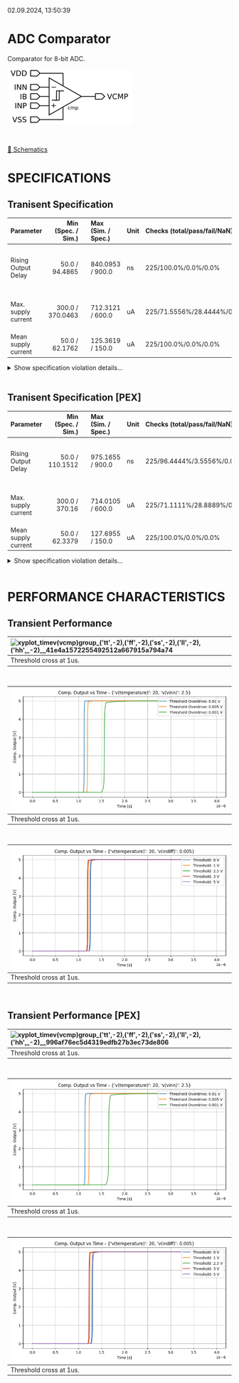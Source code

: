 02.09.2024, 13:50:39

# ADC Comparator

Comparator for 8-bit ADC.

![cmp](resources/cmp.png "cmp")

<br>

[🔗 Schematics](cmp_sch.pdf)<br>

# SPECIFICATIONS

## Tranisent Specification <br>

| Parameter | Min (Spec. / Sim.) |      | Max (Sim. / Spec.) | Unit | Checks (total/pass/fail/NaN) | Comment |
| :-------- | -----------------: | :--: | :----------------- | :--- | :--------------------------- | ------- |
| Rising Output Delay | 50.0 / 94.4865 | <svg height="20" width="150"><polyline points="3.0,3,3.0,17,147.0,17,147.0,3" style="fill:none;stroke:gray;stroke-width:1" /><polyline points="75.0,10.0,75.0,17" style="fill:none;stroke:gray;stroke-width:1" /><polyline points="10.53653985882353,10.0,136.85143905882353,10.0" style="stroke:green;stroke-width:2" /><circle cx="10.53653985882353" cy="10.0" r="3" style="fill:green;stroke:green;stroke-width:0" /><circle cx="136.85143905882353" cy="10.0" r="3" style="fill:green;stroke:green;stroke-width:0" /></svg> | 840.0953 / 900.0 | ns | 225/100.0%/0.0%/0.0% | Positive threshold cross to output high delay |
| Max. supply current | 300.0 / 370.0463 | <svg height="20" width="150"><polyline points="3.0,3,3.0,17,107.77499932696614,17,107.77499932696614,3" style="fill:none;stroke:gray;stroke-width:1" /><polyline points="55.38749966348307,10.0,55.38749966348307,17" style="fill:none;stroke:gray;stroke-width:1" /><polyline points="27.463670117854907,10.0,147.0,10.0" style="stroke:red;stroke-width:2" /><circle cx="27.463670117854907" cy="10.0" r="3" style="fill:red;stroke:red;stroke-width:0" /><circle cx="147.0" cy="10.0" r="3" style="fill:red;stroke:red;stroke-width:0" /></svg> | 712.3121 / 600.0 | uA | 225/71.5556%/28.4444%/0.0% | Maximum supply current for output switch |
| Mean supply current | 50.0 / 62.1762 | <svg height="20" width="150"><polyline points="3.0,3,3.0,17,147.0,17,147.0,3" style="fill:none;stroke:gray;stroke-width:1" /><polyline points="75.0,10.0,75.0,17" style="fill:none;stroke:gray;stroke-width:1" /><polyline points="20.53367039999999,10.0,111.52113600000003,10.0" style="stroke:green;stroke-width:2" /><circle cx="20.53367039999999" cy="10.0" r="3" style="fill:green;stroke:green;stroke-width:0" /><circle cx="111.52113600000003" cy="10.0" r="3" style="fill:green;stroke:green;stroke-width:0" /></svg> | 125.3619 / 150.0 | uA | 225/100.0%/0.0%/0.0% | Mean supply current |

<details><summary>Show specification violation details...</summary>

> **FAIL:** Specification violation for parameter "Max. supply current":<br>
> **FAIL:** group:ff file:work/sim/cmp/cmp_tb.1_cmp/batch_0/ff/cmp_tran_speed_rising.csv Index:0 vin_p_diff:0.01 temp:-40.0 v_sup:5.0 <br>
> **FAIL:** group:ff file:work/sim/cmp/cmp_tb.1_cmp/batch_0/ff/cmp_tran_speed_rising.csv Index:1 vin_p_diff:0.005 temp:-40.0 v_sup:5.0 <br>
> **FAIL:** group:ff file:work/sim/cmp/cmp_tb.1_cmp/batch_0/ff/cmp_tran_speed_rising.csv Index:2 vin_p_diff:0.001 temp:-40.0 v_sup:5.0 <br>
> **FAIL:** group:ff file:work/sim/cmp/cmp_tb.1_cmp/batch_0/ff/cmp_tran_speed_rising.csv Index:3 vin_p_diff:0.01 temp:-40.0 v_sup:5.0 <br>
> **FAIL:** group:ff file:work/sim/cmp/cmp_tb.1_cmp/batch_0/ff/cmp_tran_speed_rising.csv Index:4 vin_p_diff:0.005 temp:-40.0 v_sup:5.0 <br>
> **FAIL:** group:ff file:work/sim/cmp/cmp_tb.1_cmp/batch_0/ff/cmp_tran_speed_rising.csv Index:5 vin_p_diff:0.001 temp:-40.0 v_sup:5.0 <br>
> **FAIL:** group:ff file:work/sim/cmp/cmp_tb.1_cmp/batch_0/ff/cmp_tran_speed_rising.csv Index:6 vin_p_diff:0.01 temp:-40.0 v_sup:5.0 <br>
> **FAIL:** group:ff file:work/sim/cmp/cmp_tb.1_cmp/batch_0/ff/cmp_tran_speed_rising.csv Index:7 vin_p_diff:0.005 temp:-40.0 v_sup:5.0 <br>
> **FAIL:** group:ff file:work/sim/cmp/cmp_tb.1_cmp/batch_0/ff/cmp_tran_speed_rising.csv Index:8 vin_p_diff:0.001 temp:-40.0 v_sup:5.0 <br>
> **FAIL:** group:ff file:work/sim/cmp/cmp_tb.1_cmp/batch_0/ff/cmp_tran_speed_rising.csv Index:9 vin_p_diff:0.01 temp:-40.0 v_sup:5.0 <br>
> **FAIL:** group:ff file:work/sim/cmp/cmp_tb.1_cmp/batch_0/ff/cmp_tran_speed_rising.csv Index:10 vin_p_diff:0.005 temp:-40.0 v_sup:5.0 <br>
> **FAIL:** group:ff file:work/sim/cmp/cmp_tb.1_cmp/batch_0/ff/cmp_tran_speed_rising.csv Index:11 vin_p_diff:0.001 temp:-40.0 v_sup:5.0 <br>
> **FAIL:** group:ff file:work/sim/cmp/cmp_tb.1_cmp/batch_0/ff/cmp_tran_speed_rising.csv Index:12 vin_p_diff:0.01 temp:-40.0 v_sup:5.0 <br>
> **FAIL:** group:ff file:work/sim/cmp/cmp_tb.1_cmp/batch_0/ff/cmp_tran_speed_rising.csv Index:13 vin_p_diff:0.005 temp:-40.0 v_sup:5.0 <br>
> **FAIL:** group:ff file:work/sim/cmp/cmp_tb.1_cmp/batch_0/ff/cmp_tran_speed_rising.csv Index:14 vin_p_diff:0.001 temp:-40.0 v_sup:5.0 <br>
> **FAIL:** group:ff file:work/sim/cmp/cmp_tb.1_cmp/batch_0/ff/cmp_tran_speed_rising.csv Index:17 vin_p_diff:0.001 temp:20.0 v_sup:5.0 <br>
> **FAIL:** group:ff file:work/sim/cmp/cmp_tb.1_cmp/batch_0/ff/cmp_tran_speed_rising.csv Index:18 vin_p_diff:0.01 temp:20.0 v_sup:5.0 <br>
> **FAIL:** group:ff file:work/sim/cmp/cmp_tb.1_cmp/batch_0/ff/cmp_tran_speed_rising.csv Index:19 vin_p_diff:0.005 temp:20.0 v_sup:5.0 <br>
> **FAIL:** group:ff file:work/sim/cmp/cmp_tb.1_cmp/batch_0/ff/cmp_tran_speed_rising.csv Index:20 vin_p_diff:0.001 temp:20.0 v_sup:5.0 <br>
> **FAIL:** group:ff file:work/sim/cmp/cmp_tb.1_cmp/batch_0/ff/cmp_tran_speed_rising.csv Index:21 vin_p_diff:0.01 temp:20.0 v_sup:5.0 <br>
> **FAIL:** group:ff file:work/sim/cmp/cmp_tb.1_cmp/batch_0/ff/cmp_tran_speed_rising.csv Index:22 vin_p_diff:0.005 temp:20.0 v_sup:5.0 <br>
> **FAIL:** group:ff file:work/sim/cmp/cmp_tb.1_cmp/batch_0/ff/cmp_tran_speed_rising.csv Index:23 vin_p_diff:0.001 temp:20.0 v_sup:5.0 <br>
> **FAIL:** group:ff file:work/sim/cmp/cmp_tb.1_cmp/batch_0/ff/cmp_tran_speed_rising.csv Index:24 vin_p_diff:0.01 temp:20.0 v_sup:5.0 <br>
> **FAIL:** group:ff file:work/sim/cmp/cmp_tb.1_cmp/batch_0/ff/cmp_tran_speed_rising.csv Index:25 vin_p_diff:0.005 temp:20.0 v_sup:5.0 <br>
> **FAIL:** group:ff file:work/sim/cmp/cmp_tb.1_cmp/batch_0/ff/cmp_tran_speed_rising.csv Index:26 vin_p_diff:0.001 temp:20.0 v_sup:5.0 <br>
> **FAIL:** group:hh file:work/sim/cmp/cmp_tb.1_cmp/batch_0/hh/cmp_tran_speed_rising.csv Index:0 vin_p_diff:0.01 temp:-40.0 v_sup:5.0 <br>
> **FAIL:** group:hh file:work/sim/cmp/cmp_tb.1_cmp/batch_0/hh/cmp_tran_speed_rising.csv Index:1 vin_p_diff:0.005 temp:-40.0 v_sup:5.0 <br>
> **FAIL:** group:hh file:work/sim/cmp/cmp_tb.1_cmp/batch_0/hh/cmp_tran_speed_rising.csv Index:2 vin_p_diff:0.001 temp:-40.0 v_sup:5.0 <br>
> **FAIL:** group:hh file:work/sim/cmp/cmp_tb.1_cmp/batch_0/hh/cmp_tran_speed_rising.csv Index:3 vin_p_diff:0.01 temp:-40.0 v_sup:5.0 <br>
> **FAIL:** group:hh file:work/sim/cmp/cmp_tb.1_cmp/batch_0/hh/cmp_tran_speed_rising.csv Index:4 vin_p_diff:0.005 temp:-40.0 v_sup:5.0 <br>
> **FAIL:** group:hh file:work/sim/cmp/cmp_tb.1_cmp/batch_0/hh/cmp_tran_speed_rising.csv Index:5 vin_p_diff:0.001 temp:-40.0 v_sup:5.0 <br>
> **FAIL:** group:hh file:work/sim/cmp/cmp_tb.1_cmp/batch_0/hh/cmp_tran_speed_rising.csv Index:6 vin_p_diff:0.01 temp:-40.0 v_sup:5.0 <br>
> **FAIL:** group:hh file:work/sim/cmp/cmp_tb.1_cmp/batch_0/hh/cmp_tran_speed_rising.csv Index:7 vin_p_diff:0.005 temp:-40.0 v_sup:5.0 <br>
> **FAIL:** group:hh file:work/sim/cmp/cmp_tb.1_cmp/batch_0/hh/cmp_tran_speed_rising.csv Index:8 vin_p_diff:0.001 temp:-40.0 v_sup:5.0 <br>
> **FAIL:** group:hh file:work/sim/cmp/cmp_tb.1_cmp/batch_0/hh/cmp_tran_speed_rising.csv Index:9 vin_p_diff:0.01 temp:-40.0 v_sup:5.0 <br>
> **FAIL:** group:hh file:work/sim/cmp/cmp_tb.1_cmp/batch_0/hh/cmp_tran_speed_rising.csv Index:10 vin_p_diff:0.005 temp:-40.0 v_sup:5.0 <br>
> **FAIL:** group:hh file:work/sim/cmp/cmp_tb.1_cmp/batch_0/hh/cmp_tran_speed_rising.csv Index:11 vin_p_diff:0.001 temp:-40.0 v_sup:5.0 <br>
> **FAIL:** group:hh file:work/sim/cmp/cmp_tb.1_cmp/batch_0/hh/cmp_tran_speed_rising.csv Index:14 vin_p_diff:0.001 temp:-40.0 v_sup:5.0 <br>
> **FAIL:** group:tt file:work/sim/cmp/cmp_tb.1_cmp/batch_0/tt/cmp_tran_speed_rising.csv Index:0 vin_p_diff:0.01 temp:-40.0 v_sup:5.0 <br>
> **FAIL:** group:tt file:work/sim/cmp/cmp_tb.1_cmp/batch_0/tt/cmp_tran_speed_rising.csv Index:1 vin_p_diff:0.005 temp:-40.0 v_sup:5.0 <br>
> **FAIL:** group:tt file:work/sim/cmp/cmp_tb.1_cmp/batch_0/tt/cmp_tran_speed_rising.csv Index:2 vin_p_diff:0.001 temp:-40.0 v_sup:5.0 <br>
> **FAIL:** group:tt file:work/sim/cmp/cmp_tb.1_cmp/batch_0/tt/cmp_tran_speed_rising.csv Index:3 vin_p_diff:0.01 temp:-40.0 v_sup:5.0 <br>
> **FAIL:** group:tt file:work/sim/cmp/cmp_tb.1_cmp/batch_0/tt/cmp_tran_speed_rising.csv Index:4 vin_p_diff:0.005 temp:-40.0 v_sup:5.0 <br>
> **FAIL:** group:tt file:work/sim/cmp/cmp_tb.1_cmp/batch_0/tt/cmp_tran_speed_rising.csv Index:5 vin_p_diff:0.001 temp:-40.0 v_sup:5.0 <br>
> **FAIL:** group:tt file:work/sim/cmp/cmp_tb.1_cmp/batch_0/tt/cmp_tran_speed_rising.csv Index:6 vin_p_diff:0.01 temp:-40.0 v_sup:5.0 <br>
> **FAIL:** group:tt file:work/sim/cmp/cmp_tb.1_cmp/batch_0/tt/cmp_tran_speed_rising.csv Index:7 vin_p_diff:0.005 temp:-40.0 v_sup:5.0 <br>
> **FAIL:** group:tt file:work/sim/cmp/cmp_tb.1_cmp/batch_0/tt/cmp_tran_speed_rising.csv Index:8 vin_p_diff:0.001 temp:-40.0 v_sup:5.0 <br>
> **FAIL:** group:tt file:work/sim/cmp/cmp_tb.1_cmp/batch_0/tt/cmp_tran_speed_rising.csv Index:9 vin_p_diff:0.01 temp:-40.0 v_sup:5.0 <br>
> **FAIL:** group:tt file:work/sim/cmp/cmp_tb.1_cmp/batch_0/tt/cmp_tran_speed_rising.csv Index:10 vin_p_diff:0.005 temp:-40.0 v_sup:5.0 <br>
> **FAIL:** group:tt file:work/sim/cmp/cmp_tb.1_cmp/batch_0/tt/cmp_tran_speed_rising.csv Index:11 vin_p_diff:0.001 temp:-40.0 v_sup:5.0 <br>
> **FAIL:** group:tt file:work/sim/cmp/cmp_tb.1_cmp/batch_0/tt/cmp_tran_speed_rising.csv Index:14 vin_p_diff:0.001 temp:-40.0 v_sup:5.0 <br>
> **FAIL:** group:ll file:work/sim/cmp/cmp_tb.1_cmp/batch_0/ll/cmp_tran_speed_rising.csv Index:0 vin_p_diff:0.01 temp:-40.0 v_sup:5.0 <br>
> **FAIL:** group:ll file:work/sim/cmp/cmp_tb.1_cmp/batch_0/ll/cmp_tran_speed_rising.csv Index:1 vin_p_diff:0.005 temp:-40.0 v_sup:5.0 <br>
> **FAIL:** group:ll file:work/sim/cmp/cmp_tb.1_cmp/batch_0/ll/cmp_tran_speed_rising.csv Index:2 vin_p_diff:0.001 temp:-40.0 v_sup:5.0 <br>
> **FAIL:** group:ll file:work/sim/cmp/cmp_tb.1_cmp/batch_0/ll/cmp_tran_speed_rising.csv Index:3 vin_p_diff:0.01 temp:-40.0 v_sup:5.0 <br>
> **FAIL:** group:ll file:work/sim/cmp/cmp_tb.1_cmp/batch_0/ll/cmp_tran_speed_rising.csv Index:4 vin_p_diff:0.005 temp:-40.0 v_sup:5.0 <br>
> **FAIL:** group:ll file:work/sim/cmp/cmp_tb.1_cmp/batch_0/ll/cmp_tran_speed_rising.csv Index:5 vin_p_diff:0.001 temp:-40.0 v_sup:5.0 <br>
> **FAIL:** group:ll file:work/sim/cmp/cmp_tb.1_cmp/batch_0/ll/cmp_tran_speed_rising.csv Index:6 vin_p_diff:0.01 temp:-40.0 v_sup:5.0 <br>
> **FAIL:** group:ll file:work/sim/cmp/cmp_tb.1_cmp/batch_0/ll/cmp_tran_speed_rising.csv Index:7 vin_p_diff:0.005 temp:-40.0 v_sup:5.0 <br>
> **FAIL:** group:ll file:work/sim/cmp/cmp_tb.1_cmp/batch_0/ll/cmp_tran_speed_rising.csv Index:8 vin_p_diff:0.001 temp:-40.0 v_sup:5.0 <br>
> **FAIL:** group:ll file:work/sim/cmp/cmp_tb.1_cmp/batch_0/ll/cmp_tran_speed_rising.csv Index:9 vin_p_diff:0.01 temp:-40.0 v_sup:5.0 <br>
> **FAIL:** group:ll file:work/sim/cmp/cmp_tb.1_cmp/batch_0/ll/cmp_tran_speed_rising.csv Index:10 vin_p_diff:0.005 temp:-40.0 v_sup:5.0 <br>
> **FAIL:** group:ll file:work/sim/cmp/cmp_tb.1_cmp/batch_0/ll/cmp_tran_speed_rising.csv Index:11 vin_p_diff:0.001 temp:-40.0 v_sup:5.0 <br>
> **FAIL:** group:ll file:work/sim/cmp/cmp_tb.1_cmp/batch_0/ll/cmp_tran_speed_rising.csv Index:14 vin_p_diff:0.001 temp:-40.0 v_sup:5.0 <br>
</details><br>


## Tranisent Specification [PEX]<br>

| Parameter | Min (Spec. / Sim.) |      | Max (Sim. / Spec.) | Unit | Checks (total/pass/fail/NaN) | Comment |
| :-------- | -----------------: | :--: | :----------------- | :--- | :--------------------------- | ------- |
| Rising Output Delay | 50.0 / 110.1512 | <svg height="20" width="150"><polyline points="3.0,3,3.0,17,135.3006532344753,17,135.3006532344753,3" style="fill:none;stroke:gray;stroke-width:1" /><polyline points="69.15032661723765,10.0,69.15032661723765,17" style="fill:none;stroke:gray;stroke-width:1" /><polyline points="12.362403591573615,10.0,147.0,10.0" style="stroke:red;stroke-width:2" /><circle cx="12.362403591573615" cy="10.0" r="3" style="fill:red;stroke:red;stroke-width:0" /><circle cx="147.0" cy="10.0" r="3" style="fill:red;stroke:red;stroke-width:0" /></svg> | 975.1655 / 900.0 | ns | 225/96.4444%/3.5556%/0.0% | Positive threshold cross to output high delay |
| Max. supply current | 300.0 / 370.16 | <svg height="20" width="150"><polyline points="3.0,3,3.0,17,107.34517965124071,17,107.34517965124071,3" style="fill:none;stroke:gray;stroke-width:1" /><polyline points="55.172589825620356,10.0,55.172589825620356,17" style="fill:none;stroke:gray;stroke-width:1" /><polyline points="27.402859347770182,10.0,147.0,10.0" style="stroke:red;stroke-width:2" /><circle cx="27.402859347770182" cy="10.0" r="3" style="fill:red;stroke:red;stroke-width:0" /><circle cx="147.0" cy="10.0" r="3" style="fill:red;stroke:red;stroke-width:0" /></svg> | 714.0105 / 600.0 | uA | 225/71.1111%/28.8889%/0.0% | Maximum supply current for output switch |
| Mean supply current | 50.0 / 62.3379 | <svg height="20" width="150"><polyline points="3.0,3,3.0,17,147.0,17,147.0,3" style="fill:none;stroke:gray;stroke-width:1" /><polyline points="75.0,10.0,75.0,17" style="fill:none;stroke:gray;stroke-width:1" /><polyline points="20.766547200000005,10.0,114.88152000000002,10.0" style="stroke:green;stroke-width:2" /><circle cx="20.766547200000005" cy="10.0" r="3" style="fill:green;stroke:green;stroke-width:0" /><circle cx="114.88152000000002" cy="10.0" r="3" style="fill:green;stroke:green;stroke-width:0" /></svg> | 127.6955 / 150.0 | uA | 225/100.0%/0.0%/0.0% | Mean supply current |

<details><summary>Show specification violation details...</summary>

> **FAIL:** Specification violation for parameter "Rising Output Delay":<br>
> **FAIL:** group:hh file:work/sim/cmp/cmp_tb.1_cmp_ext/batch_0/hh/cmp_tran_speed_rising.csv Index:32 vin_p_diff:0.001 temp:140.0 v_sup:5.0 <br>
> **FAIL:** group:hh file:work/sim/cmp/cmp_tb.1_cmp_ext/batch_0/hh/cmp_tran_speed_rising.csv Index:44 vin_p_diff:0.001 temp:140.0 v_sup:5.0 <br>
> **FAIL:** group:tt file:work/sim/cmp/cmp_tb.1_cmp_ext/batch_0/tt/cmp_tran_speed_rising.csv Index:32 vin_p_diff:0.001 temp:140.0 v_sup:5.0 <br>
> **FAIL:** group:tt file:work/sim/cmp/cmp_tb.1_cmp_ext/batch_0/tt/cmp_tran_speed_rising.csv Index:44 vin_p_diff:0.001 temp:140.0 v_sup:5.0 <br>
> **FAIL:** group:ll file:work/sim/cmp/cmp_tb.1_cmp_ext/batch_0/ll/cmp_tran_speed_rising.csv Index:32 vin_p_diff:0.001 temp:140.0 v_sup:5.0 <br>
> **FAIL:** group:ll file:work/sim/cmp/cmp_tb.1_cmp_ext/batch_0/ll/cmp_tran_speed_rising.csv Index:44 vin_p_diff:0.001 temp:140.0 v_sup:5.0 <br>
> **FAIL:** group:ss file:work/sim/cmp/cmp_tb.1_cmp_ext/batch_0/ss/cmp_tran_speed_rising.csv Index:32 vin_p_diff:0.001 temp:140.0 v_sup:5.0 <br>
> **FAIL:** group:ss file:work/sim/cmp/cmp_tb.1_cmp_ext/batch_0/ss/cmp_tran_speed_rising.csv Index:44 vin_p_diff:0.001 temp:140.0 v_sup:5.0 <br>

> **FAIL:** Specification violation for parameter "Max. supply current":<br>
> **FAIL:** group:ff file:work/sim/cmp/cmp_tb.1_cmp_ext/batch_0/ff/cmp_tran_speed_rising.csv Index:0 vin_p_diff:0.01 temp:-40.0 v_sup:5.0 <br>
> **FAIL:** group:ff file:work/sim/cmp/cmp_tb.1_cmp_ext/batch_0/ff/cmp_tran_speed_rising.csv Index:1 vin_p_diff:0.005 temp:-40.0 v_sup:5.0 <br>
> **FAIL:** group:ff file:work/sim/cmp/cmp_tb.1_cmp_ext/batch_0/ff/cmp_tran_speed_rising.csv Index:2 vin_p_diff:0.001 temp:-40.0 v_sup:5.0 <br>
> **FAIL:** group:ff file:work/sim/cmp/cmp_tb.1_cmp_ext/batch_0/ff/cmp_tran_speed_rising.csv Index:3 vin_p_diff:0.01 temp:-40.0 v_sup:5.0 <br>
> **FAIL:** group:ff file:work/sim/cmp/cmp_tb.1_cmp_ext/batch_0/ff/cmp_tran_speed_rising.csv Index:4 vin_p_diff:0.005 temp:-40.0 v_sup:5.0 <br>
> **FAIL:** group:ff file:work/sim/cmp/cmp_tb.1_cmp_ext/batch_0/ff/cmp_tran_speed_rising.csv Index:5 vin_p_diff:0.001 temp:-40.0 v_sup:5.0 <br>
> **FAIL:** group:ff file:work/sim/cmp/cmp_tb.1_cmp_ext/batch_0/ff/cmp_tran_speed_rising.csv Index:6 vin_p_diff:0.01 temp:-40.0 v_sup:5.0 <br>
> **FAIL:** group:ff file:work/sim/cmp/cmp_tb.1_cmp_ext/batch_0/ff/cmp_tran_speed_rising.csv Index:7 vin_p_diff:0.005 temp:-40.0 v_sup:5.0 <br>
> **FAIL:** group:ff file:work/sim/cmp/cmp_tb.1_cmp_ext/batch_0/ff/cmp_tran_speed_rising.csv Index:8 vin_p_diff:0.001 temp:-40.0 v_sup:5.0 <br>
> **FAIL:** group:ff file:work/sim/cmp/cmp_tb.1_cmp_ext/batch_0/ff/cmp_tran_speed_rising.csv Index:9 vin_p_diff:0.01 temp:-40.0 v_sup:5.0 <br>
> **FAIL:** group:ff file:work/sim/cmp/cmp_tb.1_cmp_ext/batch_0/ff/cmp_tran_speed_rising.csv Index:10 vin_p_diff:0.005 temp:-40.0 v_sup:5.0 <br>
> **FAIL:** group:ff file:work/sim/cmp/cmp_tb.1_cmp_ext/batch_0/ff/cmp_tran_speed_rising.csv Index:11 vin_p_diff:0.001 temp:-40.0 v_sup:5.0 <br>
> **FAIL:** group:ff file:work/sim/cmp/cmp_tb.1_cmp_ext/batch_0/ff/cmp_tran_speed_rising.csv Index:12 vin_p_diff:0.01 temp:-40.0 v_sup:5.0 <br>
> **FAIL:** group:ff file:work/sim/cmp/cmp_tb.1_cmp_ext/batch_0/ff/cmp_tran_speed_rising.csv Index:13 vin_p_diff:0.005 temp:-40.0 v_sup:5.0 <br>
> **FAIL:** group:ff file:work/sim/cmp/cmp_tb.1_cmp_ext/batch_0/ff/cmp_tran_speed_rising.csv Index:14 vin_p_diff:0.001 temp:-40.0 v_sup:5.0 <br>
> **FAIL:** group:ff file:work/sim/cmp/cmp_tb.1_cmp_ext/batch_0/ff/cmp_tran_speed_rising.csv Index:16 vin_p_diff:0.005 temp:20.0 v_sup:5.0 <br>
> **FAIL:** group:ff file:work/sim/cmp/cmp_tb.1_cmp_ext/batch_0/ff/cmp_tran_speed_rising.csv Index:17 vin_p_diff:0.001 temp:20.0 v_sup:5.0 <br>
> **FAIL:** group:ff file:work/sim/cmp/cmp_tb.1_cmp_ext/batch_0/ff/cmp_tran_speed_rising.csv Index:18 vin_p_diff:0.01 temp:20.0 v_sup:5.0 <br>
> **FAIL:** group:ff file:work/sim/cmp/cmp_tb.1_cmp_ext/batch_0/ff/cmp_tran_speed_rising.csv Index:19 vin_p_diff:0.005 temp:20.0 v_sup:5.0 <br>
> **FAIL:** group:ff file:work/sim/cmp/cmp_tb.1_cmp_ext/batch_0/ff/cmp_tran_speed_rising.csv Index:20 vin_p_diff:0.001 temp:20.0 v_sup:5.0 <br>
> **FAIL:** group:ff file:work/sim/cmp/cmp_tb.1_cmp_ext/batch_0/ff/cmp_tran_speed_rising.csv Index:21 vin_p_diff:0.01 temp:20.0 v_sup:5.0 <br>
> **FAIL:** group:ff file:work/sim/cmp/cmp_tb.1_cmp_ext/batch_0/ff/cmp_tran_speed_rising.csv Index:22 vin_p_diff:0.005 temp:20.0 v_sup:5.0 <br>
> **FAIL:** group:ff file:work/sim/cmp/cmp_tb.1_cmp_ext/batch_0/ff/cmp_tran_speed_rising.csv Index:23 vin_p_diff:0.001 temp:20.0 v_sup:5.0 <br>
> **FAIL:** group:ff file:work/sim/cmp/cmp_tb.1_cmp_ext/batch_0/ff/cmp_tran_speed_rising.csv Index:24 vin_p_diff:0.01 temp:20.0 v_sup:5.0 <br>
> **FAIL:** group:ff file:work/sim/cmp/cmp_tb.1_cmp_ext/batch_0/ff/cmp_tran_speed_rising.csv Index:25 vin_p_diff:0.005 temp:20.0 v_sup:5.0 <br>
> **FAIL:** group:ff file:work/sim/cmp/cmp_tb.1_cmp_ext/batch_0/ff/cmp_tran_speed_rising.csv Index:26 vin_p_diff:0.001 temp:20.0 v_sup:5.0 <br>
> **FAIL:** group:hh file:work/sim/cmp/cmp_tb.1_cmp_ext/batch_0/hh/cmp_tran_speed_rising.csv Index:0 vin_p_diff:0.01 temp:-40.0 v_sup:5.0 <br>
> **FAIL:** group:hh file:work/sim/cmp/cmp_tb.1_cmp_ext/batch_0/hh/cmp_tran_speed_rising.csv Index:1 vin_p_diff:0.005 temp:-40.0 v_sup:5.0 <br>
> **FAIL:** group:hh file:work/sim/cmp/cmp_tb.1_cmp_ext/batch_0/hh/cmp_tran_speed_rising.csv Index:2 vin_p_diff:0.001 temp:-40.0 v_sup:5.0 <br>
> **FAIL:** group:hh file:work/sim/cmp/cmp_tb.1_cmp_ext/batch_0/hh/cmp_tran_speed_rising.csv Index:3 vin_p_diff:0.01 temp:-40.0 v_sup:5.0 <br>
> **FAIL:** group:hh file:work/sim/cmp/cmp_tb.1_cmp_ext/batch_0/hh/cmp_tran_speed_rising.csv Index:4 vin_p_diff:0.005 temp:-40.0 v_sup:5.0 <br>
> **FAIL:** group:hh file:work/sim/cmp/cmp_tb.1_cmp_ext/batch_0/hh/cmp_tran_speed_rising.csv Index:5 vin_p_diff:0.001 temp:-40.0 v_sup:5.0 <br>
> **FAIL:** group:hh file:work/sim/cmp/cmp_tb.1_cmp_ext/batch_0/hh/cmp_tran_speed_rising.csv Index:6 vin_p_diff:0.01 temp:-40.0 v_sup:5.0 <br>
> **FAIL:** group:hh file:work/sim/cmp/cmp_tb.1_cmp_ext/batch_0/hh/cmp_tran_speed_rising.csv Index:7 vin_p_diff:0.005 temp:-40.0 v_sup:5.0 <br>
> **FAIL:** group:hh file:work/sim/cmp/cmp_tb.1_cmp_ext/batch_0/hh/cmp_tran_speed_rising.csv Index:8 vin_p_diff:0.001 temp:-40.0 v_sup:5.0 <br>
> **FAIL:** group:hh file:work/sim/cmp/cmp_tb.1_cmp_ext/batch_0/hh/cmp_tran_speed_rising.csv Index:9 vin_p_diff:0.01 temp:-40.0 v_sup:5.0 <br>
> **FAIL:** group:hh file:work/sim/cmp/cmp_tb.1_cmp_ext/batch_0/hh/cmp_tran_speed_rising.csv Index:10 vin_p_diff:0.005 temp:-40.0 v_sup:5.0 <br>
> **FAIL:** group:hh file:work/sim/cmp/cmp_tb.1_cmp_ext/batch_0/hh/cmp_tran_speed_rising.csv Index:11 vin_p_diff:0.001 temp:-40.0 v_sup:5.0 <br>
> **FAIL:** group:hh file:work/sim/cmp/cmp_tb.1_cmp_ext/batch_0/hh/cmp_tran_speed_rising.csv Index:14 vin_p_diff:0.001 temp:-40.0 v_sup:5.0 <br>
> **FAIL:** group:tt file:work/sim/cmp/cmp_tb.1_cmp_ext/batch_0/tt/cmp_tran_speed_rising.csv Index:0 vin_p_diff:0.01 temp:-40.0 v_sup:5.0 <br>
> **FAIL:** group:tt file:work/sim/cmp/cmp_tb.1_cmp_ext/batch_0/tt/cmp_tran_speed_rising.csv Index:1 vin_p_diff:0.005 temp:-40.0 v_sup:5.0 <br>
> **FAIL:** group:tt file:work/sim/cmp/cmp_tb.1_cmp_ext/batch_0/tt/cmp_tran_speed_rising.csv Index:2 vin_p_diff:0.001 temp:-40.0 v_sup:5.0 <br>
> **FAIL:** group:tt file:work/sim/cmp/cmp_tb.1_cmp_ext/batch_0/tt/cmp_tran_speed_rising.csv Index:3 vin_p_diff:0.01 temp:-40.0 v_sup:5.0 <br>
> **FAIL:** group:tt file:work/sim/cmp/cmp_tb.1_cmp_ext/batch_0/tt/cmp_tran_speed_rising.csv Index:4 vin_p_diff:0.005 temp:-40.0 v_sup:5.0 <br>
> **FAIL:** group:tt file:work/sim/cmp/cmp_tb.1_cmp_ext/batch_0/tt/cmp_tran_speed_rising.csv Index:5 vin_p_diff:0.001 temp:-40.0 v_sup:5.0 <br>
> **FAIL:** group:tt file:work/sim/cmp/cmp_tb.1_cmp_ext/batch_0/tt/cmp_tran_speed_rising.csv Index:6 vin_p_diff:0.01 temp:-40.0 v_sup:5.0 <br>
> **FAIL:** group:tt file:work/sim/cmp/cmp_tb.1_cmp_ext/batch_0/tt/cmp_tran_speed_rising.csv Index:7 vin_p_diff:0.005 temp:-40.0 v_sup:5.0 <br>
> **FAIL:** group:tt file:work/sim/cmp/cmp_tb.1_cmp_ext/batch_0/tt/cmp_tran_speed_rising.csv Index:8 vin_p_diff:0.001 temp:-40.0 v_sup:5.0 <br>
> **FAIL:** group:tt file:work/sim/cmp/cmp_tb.1_cmp_ext/batch_0/tt/cmp_tran_speed_rising.csv Index:9 vin_p_diff:0.01 temp:-40.0 v_sup:5.0 <br>
> **FAIL:** group:tt file:work/sim/cmp/cmp_tb.1_cmp_ext/batch_0/tt/cmp_tran_speed_rising.csv Index:10 vin_p_diff:0.005 temp:-40.0 v_sup:5.0 <br>
> **FAIL:** group:tt file:work/sim/cmp/cmp_tb.1_cmp_ext/batch_0/tt/cmp_tran_speed_rising.csv Index:11 vin_p_diff:0.001 temp:-40.0 v_sup:5.0 <br>
> **FAIL:** group:tt file:work/sim/cmp/cmp_tb.1_cmp_ext/batch_0/tt/cmp_tran_speed_rising.csv Index:14 vin_p_diff:0.001 temp:-40.0 v_sup:5.0 <br>
> **FAIL:** group:ll file:work/sim/cmp/cmp_tb.1_cmp_ext/batch_0/ll/cmp_tran_speed_rising.csv Index:0 vin_p_diff:0.01 temp:-40.0 v_sup:5.0 <br>
> **FAIL:** group:ll file:work/sim/cmp/cmp_tb.1_cmp_ext/batch_0/ll/cmp_tran_speed_rising.csv Index:1 vin_p_diff:0.005 temp:-40.0 v_sup:5.0 <br>
> **FAIL:** group:ll file:work/sim/cmp/cmp_tb.1_cmp_ext/batch_0/ll/cmp_tran_speed_rising.csv Index:2 vin_p_diff:0.001 temp:-40.0 v_sup:5.0 <br>
> **FAIL:** group:ll file:work/sim/cmp/cmp_tb.1_cmp_ext/batch_0/ll/cmp_tran_speed_rising.csv Index:3 vin_p_diff:0.01 temp:-40.0 v_sup:5.0 <br>
> **FAIL:** group:ll file:work/sim/cmp/cmp_tb.1_cmp_ext/batch_0/ll/cmp_tran_speed_rising.csv Index:4 vin_p_diff:0.005 temp:-40.0 v_sup:5.0 <br>
> **FAIL:** group:ll file:work/sim/cmp/cmp_tb.1_cmp_ext/batch_0/ll/cmp_tran_speed_rising.csv Index:5 vin_p_diff:0.001 temp:-40.0 v_sup:5.0 <br>
> **FAIL:** group:ll file:work/sim/cmp/cmp_tb.1_cmp_ext/batch_0/ll/cmp_tran_speed_rising.csv Index:6 vin_p_diff:0.01 temp:-40.0 v_sup:5.0 <br>
> **FAIL:** group:ll file:work/sim/cmp/cmp_tb.1_cmp_ext/batch_0/ll/cmp_tran_speed_rising.csv Index:7 vin_p_diff:0.005 temp:-40.0 v_sup:5.0 <br>
> **FAIL:** group:ll file:work/sim/cmp/cmp_tb.1_cmp_ext/batch_0/ll/cmp_tran_speed_rising.csv Index:8 vin_p_diff:0.001 temp:-40.0 v_sup:5.0 <br>
> **FAIL:** group:ll file:work/sim/cmp/cmp_tb.1_cmp_ext/batch_0/ll/cmp_tran_speed_rising.csv Index:9 vin_p_diff:0.01 temp:-40.0 v_sup:5.0 <br>
> **FAIL:** group:ll file:work/sim/cmp/cmp_tb.1_cmp_ext/batch_0/ll/cmp_tran_speed_rising.csv Index:10 vin_p_diff:0.005 temp:-40.0 v_sup:5.0 <br>
> **FAIL:** group:ll file:work/sim/cmp/cmp_tb.1_cmp_ext/batch_0/ll/cmp_tran_speed_rising.csv Index:11 vin_p_diff:0.001 temp:-40.0 v_sup:5.0 <br>
> **FAIL:** group:ll file:work/sim/cmp/cmp_tb.1_cmp_ext/batch_0/ll/cmp_tran_speed_rising.csv Index:14 vin_p_diff:0.001 temp:-40.0 v_sup:5.0 <br>
</details><br>


# PERFORMANCE CHARACTERISTICS

## Transient Performance <br>

| ![xyplot_timev(vcmp)group_('tt',_-2),_('ff',_-2),_('ss',_-2),_('ll',_-2),_('hh',_-2)__41e4a1572255492512a667915a794a74](xyplot_timev(vcmp)group_('tt',_-2),_('ff',_-2),_('ss',_-2),_('ll',_-2),_('hh',_-2)__41e4a1572255492512a667915a794a74.png "Threshold cross at 1us.") |
| :-- |
| Threshold cross at 1us. |
<br>

| ![xyplot_timev(vcmp)v(indiff)_('tt',_-2)__41e4a1572255492512a667915a794a74](xyplot_timev(vcmp)v(indiff)_('tt',_-2)__41e4a1572255492512a667915a794a74.png "Threshold cross at 1us.") |
| :-- |
| Threshold cross at 1us. |
<br>

| ![xyplot_timev(vcmp)v(vinn)_('tt',_-2)__41e4a1572255492512a667915a794a74](xyplot_timev(vcmp)v(vinn)_('tt',_-2)__41e4a1572255492512a667915a794a74.png "Threshold cross at 1us.") |
| :-- |
| Threshold cross at 1us. |
<br>

## Transient Performance [PEX]<br>

| ![xyplot_timev(vcmp)group_('tt',_-2),_('ff',_-2),_('ss',_-2),_('ll',_-2),_('hh',_-2)__996af76ec5d4319edfb27b3ec73de806](xyplot_timev(vcmp)group_('tt',_-2),_('ff',_-2),_('ss',_-2),_('ll',_-2),_('hh',_-2)__996af76ec5d4319edfb27b3ec73de806.png "Threshold cross at 1us.") |
| :-- |
| Threshold cross at 1us. |
<br>

| ![xyplot_timev(vcmp)v(indiff)_('tt',_-2)__996af76ec5d4319edfb27b3ec73de806](xyplot_timev(vcmp)v(indiff)_('tt',_-2)__996af76ec5d4319edfb27b3ec73de806.png "Threshold cross at 1us.") |
| :-- |
| Threshold cross at 1us. |
<br>

| ![xyplot_timev(vcmp)v(vinn)_('tt',_-2)__996af76ec5d4319edfb27b3ec73de806](xyplot_timev(vcmp)v(vinn)_('tt',_-2)__996af76ec5d4319edfb27b3ec73de806.png "Threshold cross at 1us.") |
| :-- |
| Threshold cross at 1us. |
<br>
